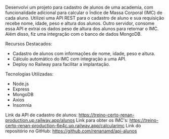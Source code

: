 
Desenvolvi um projeto para cadastro de alunos de uma academia, com funcionalidade adicional para calcular o Índice de Massa Corporal (IMC) de cada aluno.
Utilizei uma API REST para o cadastro de aluno e sua requisição recebe nome, idade, peso e altura dos alunos. Outro servidor, consome essa API e extrai os 
dados peso de altura dos alunos para retornar o IMC. Além disso, fiz uma integração com o banco de dados MongoDB.

Recursos Destacados:
- Cadastro de alunos com informações de nome, idade, peso e altura.
- Cálculo automático do IMC com integração a uma API.
- Deploy no Railway para facilitar a implantação.

Tecnologias Utilizadas:
- Node.js
- Express
- MongoDB
- Axios
- Insomnia

Link da API de cadastro de alunos: https://treino-certo-renan-production.up.railway.app/alunos
Link para obter os IMC's: https://treino-certo-renan-production-6e4c.up.railway.app/calcularimc
Link do repositório no GitHub: https://github.com/renanamd/api-alunos
